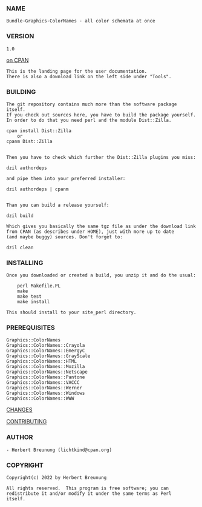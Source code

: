 ### NAME

    Bundle-Graphics-ColorNames - all color schemata at once

### VERSION
 
    1.0

[on CPAN](https://metacpan.org/pod/Graphics-ColorNames-Pantone)

    This is the landing page for the user documentation.
    There is also a download link on the left side under "Tools".
   

### BUILDING

    The git repository contains much more than the software package itself.
    If you check out sources here, you have to build the package yourself.
    In order to do that you need perl and the module Dist::Zilla.
    
    cpan install Dist::Zilla   
        or 
    cpanm Dist::Zilla

    
    Then you have to check which further the Dist::Zilla plugins you miss:
    
    dzil authordeps
    
    and pipe them into your preferred installer:
    
    dzil authordeps | cpanm
    
  
    Than you can build a release yourself:

    dzil build
    
    Which gives you basically the same tgz file as under the download link
    from CPAN (as describes under HOME), just with more up to date 
    (and maybe buggy) sources. Don't forget to:
    
    dzil clean


### INSTALLING

    Once you downloaded or created a build, you unzip it and do the usual:
 
        perl Makefile.PL
        make
        make test
        make install

    This should install to your site_perl directory.


### PREREQUISITES

    Graphics::ColorNames
    Graphics::ColorNames::Crayola
    Graphics::ColorNames::EmergyC
    Graphics::ColorNames::GrayScale
    Graphics::ColorNames::HTML
    Graphics::ColorNames::Mozilla
    Graphics::ColorNames::Netscape
    Graphics::ColorNames::Pantone
    Graphics::ColorNames::VACCC
    Graphics::ColorNames::Werner
    Graphics::ColorNames::Windows
    Graphics::ColorNames::WWW

 
[CHANGES](https://github.com/lichtkind/Bundle-Graphics-ColorNames/blob/main/Changes)

[CONTRIBUTING](https://github.com/lichtkind/Bundle-Graphics-ColorNames/blob/main/CONTRIBUTING)

### AUTHOR

    - Herbert Breunung (lichtkind@cpan.org)


### COPYRIGHT

    Copyright(c) 2022 by Herbert Breunung

    All rights reserved.  This program is free software; you can
    redistribute it and/or modify it under the same terms as Perl 
    itself.
